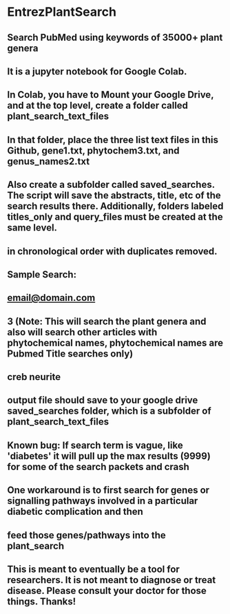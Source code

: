 # EntrezPlantSearch
## Search PubMed using keywords of 35000+ plant genera
## It is a jupyter notebook for Google Colab.
## In Colab, you have to Mount your Google Drive, and at the top level, create a folder called plant_search_text_files
## In that folder, place the three list text files in this Github, gene1.txt, phytochem3.txt, and genus_names2.txt
## Also create a subfolder called saved_searches. The script will save the abstracts, title, etc of the search results there. Additionally, folders labeled titles_only and query_files must be created at the same level.

## in chronological order with duplicates removed.
## Sample Search:
## email@domain.com
## 3 (Note: This will search the plant genera and also will search other articles with phytochemical names, phytochemical names are Pubmed Title searches only)
## creb neurite
## output file should save to your google drive saved_searches folder, which is a subfolder of plant_search_text_files

## Known bug: If search term is vague, like 'diabetes' it will pull up the max results (9999) for some of the search packets and crash
## One workaround is to first search for genes or signalling pathways involved in a particular diabetic complication and then
## feed those genes/pathways into the plant_search

## This is meant to eventually be a tool for researchers. It is not meant to diagnose or treat disease. Please consult your doctor for those things. Thanks!
